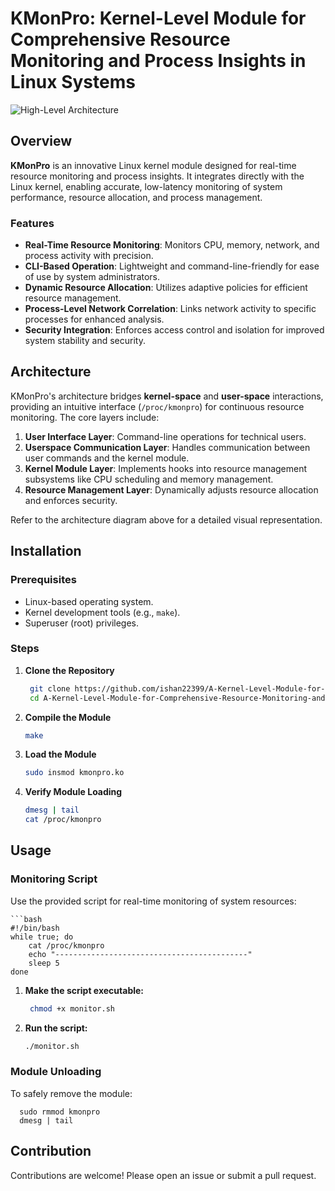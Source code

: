 # KMonPro: Kernel-Level Module for Comprehensive Resource Monitoring and Process Insights in Linux Systems

![High-Level Architecture](https://github.com/user-attachments/assets/7301644a-152f-4ba2-8ef9-df4219736a31)

## Overview
**KMonPro** is an innovative Linux kernel module designed for real-time resource monitoring and process insights. It integrates directly with the Linux kernel, enabling accurate, low-latency monitoring of system performance, resource allocation, and process management. 

### Features
- **Real-Time Resource Monitoring**: Monitors CPU, memory, network, and process activity with precision.
- **CLI-Based Operation**: Lightweight and command-line-friendly for ease of use by system administrators.
- **Dynamic Resource Allocation**: Utilizes adaptive policies for efficient resource management.
- **Process-Level Network Correlation**: Links network activity to specific processes for enhanced analysis.
- **Security Integration**: Enforces access control and isolation for improved system stability and security.

## Architecture
KMonPro's architecture bridges **kernel-space** and **user-space** interactions, providing an intuitive interface (`/proc/kmonpro`) for continuous resource monitoring. The core layers include:
1. **User Interface Layer**: Command-line operations for technical users.
2. **Userspace Communication Layer**: Handles communication between user commands and the kernel module.
3. **Kernel Module Layer**: Implements hooks into resource management subsystems like CPU scheduling and memory management.
4. **Resource Management Layer**: Dynamically adjusts resource allocation and enforces security.

Refer to the architecture diagram above for a detailed visual representation.

## Installation

### Prerequisites
- Linux-based operating system.
- Kernel development tools (e.g., `make`).
- Superuser (root) privileges.

### Steps
1. **Clone the Repository**
   ```bash
    git clone https://github.com/ishan22399/A-Kernel-Level-Module-for-Comprehensive-Resource-Monitoring-and-Process-Insights-in-Linux-Systems.git
    cd A-Kernel-Level-Module-for-Comprehensive-Resource-Monitoring-and-Process-Insights-in-Linux-Systems

2. **Compile the Module**
   ```bash
   make
   
3. **Load the Module**
    ```bash
    sudo insmod kmonpro.ko
    
4. **Verify Module Loading**
    ```bash
    dmesg | tail
    cat /proc/kmonpro

## Usage

### Monitoring Script
Use the provided script for real-time monitoring of system resources:

    ```bash
    #!/bin/bash
    while true; do
        cat /proc/kmonpro
        echo "-------------------------------------------"
        sleep 5
    done
    
1. **Make the script executable:**
   ```bash
    chmod +x monitor.sh
   
2. **Run the script:**
   ```bash
   ./monitor.sh

  ### Module Unloading
  To safely remove the module:

      sudo rmmod kmonpro
      dmesg | tail

## Contribution
Contributions are welcome! Please open an issue or submit a pull request.
